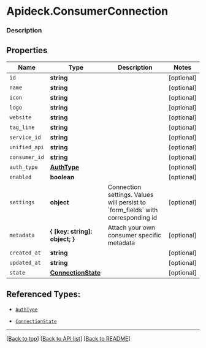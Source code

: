 # Apideck.ConsumerConnection

### Description

## Properties
Name | Type | Description | Notes
------------ | ------------- | ------------- | -------------
`id` | **string** |  | [optional] 
`name` | **string** |  | [optional] 
`icon` | **string** |  | [optional] 
`logo` | **string** |  | [optional] 
`website` | **string** |  | [optional] 
`tag_line` | **string** |  | [optional] 
`service_id` | **string** |  | [optional] 
`unified_api` | **string** |  | [optional] 
`consumer_id` | **string** |  | [optional] 
`auth_type` | [**AuthType**](AuthType.md) |  | [optional] 
`enabled` | **boolean** |  | [optional] 
`settings` | **object** | Connection settings. Values will persist to &#x60;form_fields&#x60; with corresponding id | [optional] 
`metadata` | **{ [key: string]: object; }** | Attach your own consumer specific metadata | [optional] 
`created_at` | **string** |  | [optional] 
`updated_at` | **string** |  | [optional] 
`state` | [**ConnectionState**](ConnectionState.md) |  | [optional] 





## Referenced Types:









* [`AuthType`](AuthType.md)





* [`ConnectionState`](ConnectionState.md)

---

[[Back to top]](#) [[Back to API list]](../../../../README.md#documentation-for-api-endpoints) [[Back to README]](../../../../README.md)


